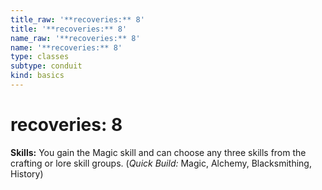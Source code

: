 ```yaml
---
title_raw: '**recoveries:** 8'
title: '**recoveries:** 8'
name_raw: '**recoveries:** 8'
name: '**recoveries:** 8'
type: classes
subtype: conduit
kind: basics
---
```


# **recoveries:** 8

**Skills:** You gain the Magic skill and can choose any three skills from the crafting or lore skill groups. (*Quick Build:* Magic, Alchemy, Blacksmithing, History)
